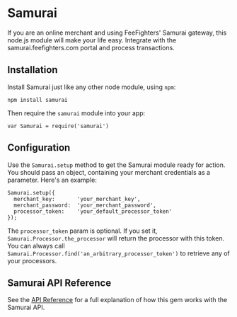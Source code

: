 Samurai
=======

If you are an online merchant and using FeeFighters' Samurai gateway, this node.js module will
make your life easy. Integrate with the samurai.feefighters.com portal and
process transactions.


Installation
------------

Install Samurai just like any other node module, using `npm`:

    npm install samurai

Then require the `samurai` module into your app:

    var Samurai = require('samurai')


Configuration
-------------

Use the `Samurai.setup` method to get the Samurai module ready for
action. You should pass an object, containing your merchant credentials
as a parameter. Here's an example:

    Samurai.setup({
      merchant_key:       'your_merchant_key',
      merchant_password:  'your_merchant_password',
      processor_token:    'your_default_processor_token'
    });

The `processor_token` param is optional. If you set it,
`Samurai.Processor.the_processor` will return the processor with this token. You
can always call `Samurai.Processor.find('an_arbitrary_processor_token')` to
retrieve any of your processors.


Samurai API Reference
---------------------

See the [API Reference](https://samurai.feefighters.com/developers/api-reference/nodejs) for a full explanation of how this gem works with the Samurai API.
